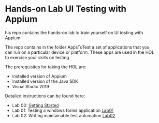 # Hands-on Lab UI Testing with Appium

his repo contains the hands-on lab to train yourself on UI testing with Appium.

The repo contains in the folder AppsToTest a set of applications that you can run on a particular device or platform. These apps are used in the HOL to exercise your skills on testing

The prerequisites for taking the HOL are:

* Installed version of Appium
* Installed version of the Java SDK
* Visual Studio 2019

Detailed instructions can be found here:

* Lab 00: <a href="docs/GettingStarted.md">Getting Started </a>
* Lab 01: Testing a windows forms application <a href="docs/lab-01.md">Lab01 </a>
* Lab 02: Writing maintainable test automation <a href="docs/lab-02.md">Lab02 </a>

